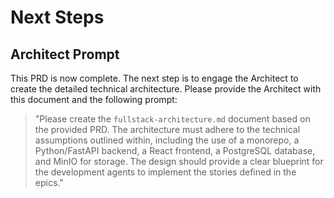 # **Next Steps**

## **Architect Prompt**

This PRD is now complete. The next step is to engage the Architect to create the detailed technical architecture. Please provide the Architect with this document and the following prompt:

> "Please create the `fullstack-architecture.md` document based on the provided PRD. The architecture must adhere to the technical assumptions outlined within, including the use of a monorepo, a Python/FastAPI backend, a React frontend, a PostgreSQL database, and MinIO for storage. The design should provide a clear blueprint for the development agents to implement the stories defined in the epics."
